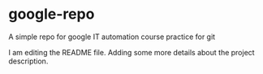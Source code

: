 # google-repo
A simple repo for google IT automation course practice for git

I am editing the README file. Adding some more details about the project description.
